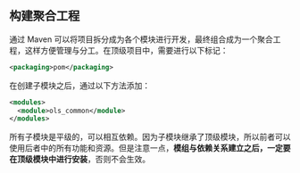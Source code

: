 ## 构建聚合工程

通过 Maven 可以将项目拆分成为各个模块进行开发，最终组合成为一个聚合工程，这样方便管理与分工。在顶级项目中，需要进行以下标记：

```xml
<packaging>pom</packaging>
```

在创建子模块之后，通过以下方法添加：

```xml
<modules>
  <module>ols_common</module>
</modules>
```

所有子模块是平级的，可以相互依赖。因为子模块继承了顶级模块，所以前者可以使用后者中的所有功能和资源。但是注意一点，**模组与依赖关系建立之后，一定要在顶级模块中进行安装**，否则不会生效。


